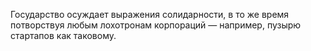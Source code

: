 Государство осуждает выражения солидарности, в то же время потворствуя любым лохотронам корпораций — например, пузырю стартапов как таковому.
